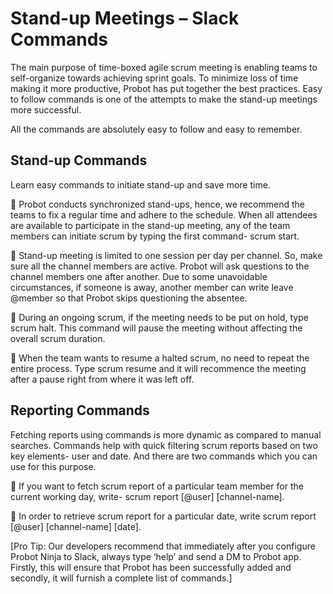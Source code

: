# Stand-up Meetings – Slack Commands

The main purpose of time-boxed agile scrum meeting is enabling teams to self-organize towards achieving sprint goals. To minimize loss of time making it more productive, Probot has put together the best practices. Easy to follow commands is one of the attempts to make the stand-up meetings more successful.

All the commands are absolutely easy to follow and easy to remember. 

## Stand-up Commands
Learn easy commands to initiate stand-up and save more time.  

	Probot conducts synchronized stand-ups, hence, we recommend the teams to fix a regular time and adhere to the schedule. When all attendees are available to participate in the stand-up meeting, any of the team members can initiate scrum by typing the first command- scrum start.

	Stand-up meeting is limited to one session per day per channel. So, make sure all the channel members are active. Probot will ask questions to the channel members one after another. Due to some unavoidable circumstances, if someone is away, another member can write leave @member so that Probot skips questioning the absentee.

	During an ongoing scrum, if the meeting needs to be put on hold, type scrum halt. This command will pause the meeting without affecting the overall scrum duration. 

	When the team wants to resume a halted scrum, no need to repeat the entire process. Type scrum resume and it will recommence the meeting after a pause right from where it was left off.

## Reporting Commands
Fetching reports using commands is more dynamic as compared to manual searches. Commands help with quick filtering scrum reports based on two key elements- user and date. And there are two commands which you can use for this purpose.

	If you want to fetch scrum report of a particular team member for the current working day, write- scrum report [@user] [channel-name]. 

	In order to retrieve scrum report for a particular date, write scrum report [@user] [channel-name] [date].

[Pro Tip: Our developers recommend that immediately after you configure Probot Ninja to Slack, always type ‘help’ and send a DM to Probot app. 
Firstly, this will ensure that Probot has been successfully added and secondly, it will furnish a complete list of commands.]

